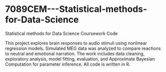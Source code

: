 # 7089CEM---Statistical-methods-for-Data-Science
Statistical methods for Data Science Coursework Code 

This project explores brain responses to audio stimuli using nonlinear regression models. Simulated MEG data was analyzed to compare reactions to neutral and emotional narration. The work includes data cleaning, exploratory analysis, model fitting, evaluation, and Approximate Bayesian Computation for parameter inference. All code is written in R.

